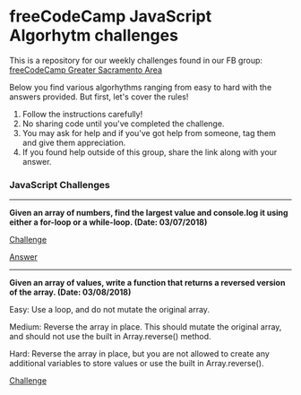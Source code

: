 # freeCodeCamp JavaScript Algorhytm challenges

This is a repository for our weekly challenges found in our FB group: [freeCodeCamp Greater Sacramento Area](https://www.facebook.com/groups/free.code.camp.sacramento/)

Below you find various algorhythms ranging from easy to hard with the answers provided. But first, let's cover the rules!

1. Follow the instructions carefully!
2. No sharing code until you've completed the challenge.
3. You may ask for help and if you've got help from someone, tag them and give them appreciation.
4. If you found help outside of this group, share the link along with your answer.

### JavaScript Challenges

---

**Given an array of numbers, find the largest value and console.log it using either a for-loop or a while-loop. (Date: 03/07/2018)**


[Challenge](https://repl.it/@lebilly/find-the-largest-value-in-the-given-array)

[Answer](https://jsfiddle.net/ccfcheng/a1co7gcg/16/)

---

**Given an array of values, write a function that returns a reversed version of the array. (Date: 03/08/2018)**

Easy: Use a loop, and do not mutate the original array.

Medium: Reverse the array in place. This should mutate the original array, and should not use the built in Array.reverse() method.

Hard: Reverse the array in place, but you are not allowed to create any additional variables to store values or use the built in Array.reverse().

[Challenge](https://repl.it/@ccfcheng/String-Reverse)
